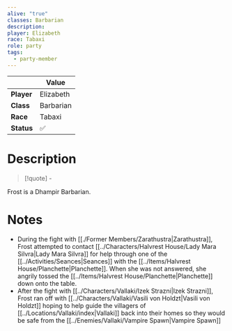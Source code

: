 ```yaml
---
alive: "true"
classes: Barbarian
description: 
player: Elizabeth
race: Tabaxi
role: party
tags:
  - party-member
---
```


|     | Value           |
| ------ | --------------- |
| **Player** | Elizabeth |
| **Class**  | Barbarian  |
| **Race**   | Tabaxi   |
| **Status** | ✅ | 

# Description

> [!quote] \-

Frost is a Dhampir Barbarian.
# Notes
- During the fight with [[./Former Members/Zarathustra|Zarathustra]], Frost attempted to contact [[../Characters/Halvrest House/Lady Mara Silvra|Lady Mara Silvra]] for help through one of the [[../Activities/Seances|Seances]] with the [[../Items/Halvrest House/Planchette|Planchette]]. When she was not answered, she angrily tossed the [[../Items/Halvrest House/Planchette|Planchette]] down onto the table.
- After the fight with [[../Characters/Vallaki/Izek Strazni|Izek Strazni]], Frost ran off with [[../Characters/Vallaki/Vasili von Holdzt|Vasili von Holdzt]] hoping to help guide the villagers of [[../Locations/Vallaki/index|Vallaki]] back into their homes so they would be safe from the [[../Enemies/Vallaki/Vampire Spawn|Vampire Spawn]]